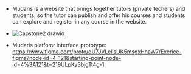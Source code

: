 - Mudaris is a website that brings together tutors (private techers) and students, so the tutor can publish and offer his courses and students can explore and register in any course in the website.

- ![Capstone2 drawio](https://github.com/user-attachments/assets/f65a173e-2f9e-42fe-9e65-6b1868c66140)
















- Mudaris platfomr interface prototype:
https://www.figma.com/proto/dU7JVLelisUK5msgxHhaW7/Exerice-figma?node-id=4-121&starting-point-node-id=4%3A121&t=219ULpKy3bjgTt4g-1

